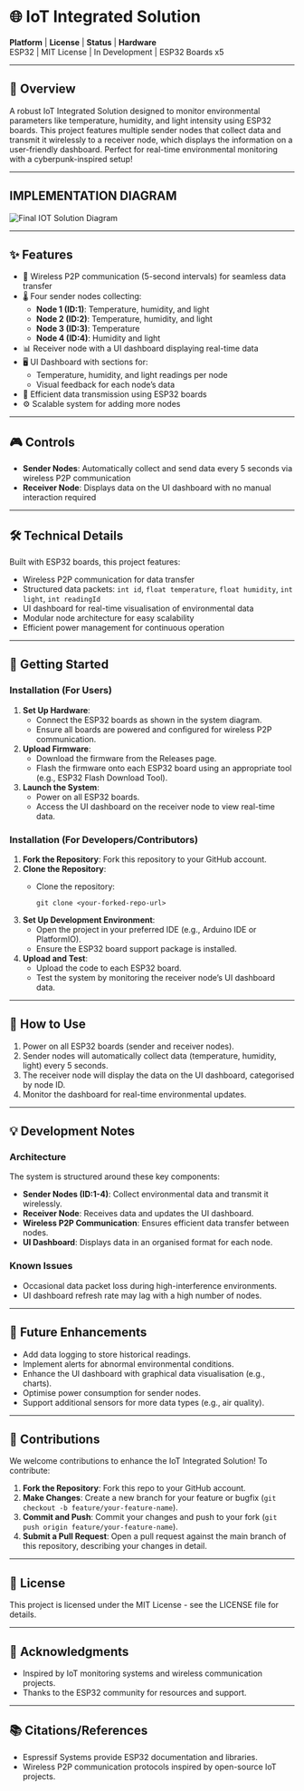 # 🌐 IoT Integrated Solution

**Platform** | **License** | **Status** | **Hardware**\
ESP32 | MIT License | In Development | ESP32 Boards x5

---

## 📖 Overview

A robust IoT Integrated Solution designed to monitor environmental parameters like temperature, humidity, and light intensity using ESP32 boards. This project features multiple sender nodes that collect data and transmit it wirelessly to a receiver node, which displays the information on a user-friendly dashboard. Perfect for real-time environmental monitoring with a cyberpunk-inspired setup!

---

## IMPLEMENTATION DIAGRAM
![Final IOT Solution Diagram](https://github.com/user-attachments/assets/7efce2a9-8a80-4eec-a2a6-a30af7ef20b6)



---

## ✨ Features

- 📡 Wireless P2P communication (5-second intervals) for seamless data transfer
- 🌡️ Four sender nodes collecting:
  - **Node 1 (ID:1)**: Temperature, humidity, and light
  - **Node 2 (ID:2)**: Temperature, humidity, and light
  - **Node 3 (ID:3)**: Temperature
  - **Node 4 (ID:4)**: Humidity and light
- 📊 Receiver node with a UI dashboard displaying real-time data
- 🖥️ UI Dashboard with sections for:
  - Temperature, humidity, and light readings per node
  - Visual feedback for each node’s data
- 🔄 Efficient data transmission using ESP32 boards
- ⚙️ Scalable system for adding more nodes

---

## 🎮 Controls

- **Sender Nodes**: Automatically collect and send data every 5 seconds via wireless P2P communication
- **Receiver Node**: Displays data on the UI dashboard with no manual interaction required

---

## 🛠️ Technical Details

Built with ESP32 boards, this project features:

- Wireless P2P communication for data transfer
- Structured data packets: `int id`, `float temperature`, `float humidity`, `int light`, `int readingId`
- UI dashboard for real-time visualisation of environmental data
- Modular node architecture for easy scalability
- Efficient power management for continuous operation

---

## 🚀 Getting Started

### Installation (For Users)

1. **Set Up Hardware**:
   - Connect the ESP32 boards as shown in the system diagram.
   - Ensure all boards are powered and configured for wireless P2P communication.
2. **Upload Firmware**:
   - Download the firmware from the Releases page.
   - Flash the firmware onto each ESP32 board using an appropriate tool (e.g., ESP32 Flash Download Tool).
3. **Launch the System**:
   - Power on all ESP32 boards.
   - Access the UI dashboard on the receiver node to view real-time data.

### Installation (For Developers/Contributors)

1. **Fork the Repository**: Fork this repository to your GitHub account.
2. **Clone the Repository**:
   - Clone the repository:

     ```
     git clone <your-forked-repo-url>
     ```
3. **Set Up Development Environment**:
   - Open the project in your preferred IDE (e.g., Arduino IDE or PlatformIO).
   - Ensure the ESP32 board support package is installed.
4. **Upload and Test**:
   - Upload the code to each ESP32 board.
   - Test the system by monitoring the receiver node’s UI dashboard data.

---

## 🎯 How to Use

1. Power on all ESP32 boards (sender and receiver nodes).
2. Sender nodes will automatically collect data (temperature, humidity, light) every 5 seconds.
3. The receiver node will display the data on the UI dashboard, categorised by node ID.
4. Monitor the dashboard for real-time environmental updates.

---

## 💡 Development Notes

### Architecture

The system is structured around these key components:

- **Sender Nodes (ID:1-4)**: Collect environmental data and transmit it wirelessly.
- **Receiver Node**: Receives data and updates the UI dashboard.
- **Wireless P2P Communication**: Ensures efficient data transfer between nodes.
- **UI Dashboard**: Displays data in an organised format for each node.

### Known Issues

- Occasional data packet loss during high-interference environments.
- UI dashboard refresh rate may lag with a high number of nodes.

---

## 📝 Future Enhancements

- Add data logging to store historical readings.
- Implement alerts for abnormal environmental conditions.
- Enhance the UI dashboard with graphical data visualisation (e.g., charts).
- Optimise power consumption for sender nodes.
- Support additional sensors for more data types (e.g., air quality).

---

## 🤝 Contributions

We welcome contributions to enhance the IoT Integrated Solution! To contribute:

1. **Fork the Repository**: Fork this repo to your GitHub account.
2. **Make Changes**: Create a new branch for your feature or bugfix (`git checkout -b feature/your-feature-name`).
3. **Commit and Push**: Commit your changes and push to your fork (`git push origin feature/your-feature-name`).
4. **Submit a Pull Request**: Open a pull request against the main branch of this repository, describing your changes in detail.

---

## 📄 License

This project is licensed under the MIT License - see the LICENSE file for details.

---

## 👏 Acknowledgments

- Inspired by IoT monitoring systems and wireless communication projects.
- Thanks to the ESP32 community for resources and support.

---

## 📚 Citations/References

- Espressif Systems provide ESP32 documentation and libraries.
- Wireless P2P communication protocols inspired by open-source IoT projects.
